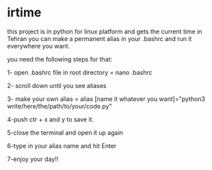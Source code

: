 # irtime
this project is in python for linux platform and gets the current time in Tehran 
you can make a permanent alias in your .bashrc and run it everywhere you want.

you need the following steps for that:

1- open .bashrc file in root directory = nano .bashrc 

2- scroll down until you see aliases 

3- make your own alias = alias [name it whatever you want]="python3 write/here/the/path/to/your/code.py"

4-push ctr + x and y  to save it.

5-close the terminal and open it up again 

6-type in your alias name and hit Enter

7-enjoy your day!!
